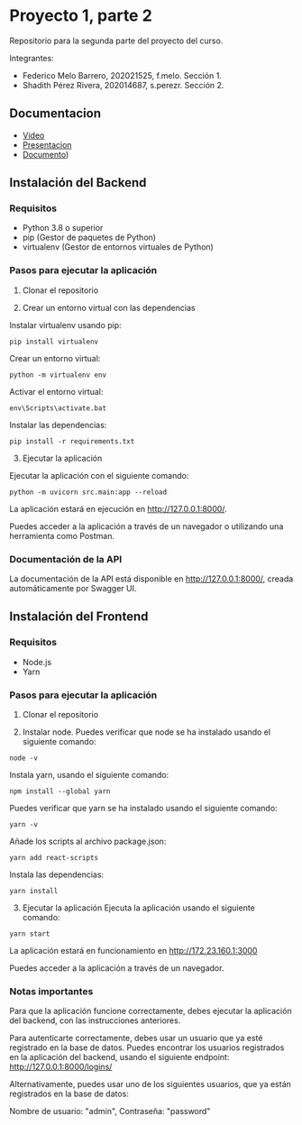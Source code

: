 # Proyecto 1, parte 2
Repositorio para la segunda parte del proyecto del curso.

Integrantes:
- Federico Melo Barrero, 202021525, f.melo. Sección 1.
- Shadith Pérez Rivera, 202014687, s.perezr. Sección 2.

## Documentacion

- [Video](https://vimeo.com/879259582/d5c19fd0a5?share=copy) 
- [Presentacion](https://github.com/fedemelo/proyecto1-parte2-BI/blob/main/docs/Presentacion%20Etapa%202.pdf)
- [Documento](https://github.com/fedemelo/proyecto1-parte2-BI/blob/main/docs/Proyecto%201%2C%20Etapa%202%20Anal%C3%ADtica%20de%20textos.pdf))

## Instalación del Backend

### Requisitos

- Python 3.8 o superior
- pip (Gestor de paquetes de Python)
- virtualenv (Gestor de entornos virtuales de Python)

### Pasos para ejecutar la aplicación

1. Clonar el repositorio
   
2. Crear un entorno virtual con las dependencias

Instalar virtualenv usando pip:

```
pip install virtualenv
```

Crear un entorno virtual:

```
python -m virtualenv env
```

Activar el entorno virtual:

```
env\Scripts\activate.bat
```

Instalar las dependencias:

```
pip install -r requirements.txt
```

3. Ejecutar la aplicación

Ejecutar la aplicación con el siguiente comando:

```
python -m uvicorn src.main:app --reload
```

La aplicación estará en ejecución en http://127.0.0.1:8000/.

Puedes acceder a la aplicación a través de un navegador o utilizando una herramienta como Postman.

### Documentación de la API
La documentación de la API está disponible en http://127.0.0.1:8000/, creada automáticamente por Swagger UI.


## Instalación del Frontend

### Requisitos

- Node.js
- Yarn

### Pasos para ejecutar la aplicación

1. Clonar el repositorio

2. Instalar node. Puedes verificar que node se ha instalado usando el siguiente comando:
```
node -v
```

Instala yarn, usando el siguiente comando:
```
npm install --global yarn
```

Puedes verificar que yarn se ha instalado usando el siguiente comando:
```
yarn -v
```

Añade los scripts al archivo package.json:
```
yarn add react-scripts
```
Instala las dependencias:
```
yarn install
```

3. Ejecutar la aplicación
Ejecuta la aplicación usando el siguiente comando:
```
yarn start
```

La aplicación estará en funcionamiento en http://172.23.160.1:3000

Puedes acceder a la aplicación a través de un navegador.

### Notas importantes
Para que la aplicación funcione correctamente, debes ejecutar la aplicación del backend, con las instrucciones anteriores.

Para autenticarte correctamente, debes usar un usuario que ya esté registrado en la base de datos. Puedes encontrar los usuarios registrados en la aplicación del backend, usando el siguiente endpoint:
http://127.0.0.1:8000/logins/

Alternativamente, puedes usar uno de los siguientes usuarios, que ya están registrados en la base de datos:

Nombre de usuario: "admin",
Contraseña: "password"

